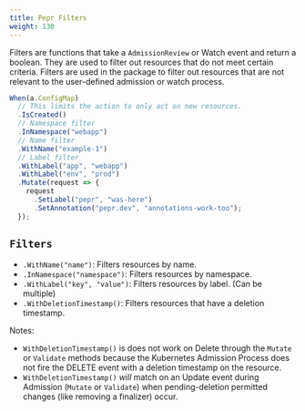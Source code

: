 ```yaml
---
title: Pepr Filters
weight: 130
---
```



Filters are functions that take a `AdmissionReview` or Watch event and return a boolean. They are used to filter out resources that do not meet certain criteria. Filters are used in the package to filter out resources that are not relevant to the user-defined admission or watch process.

```ts
When(a.ConfigMap)
  // This limits the action to only act on new resources.
  .IsCreated()
  // Namespace filter
  .InNamespace("webapp")
  // Name filter
  .WithName("example-1")
  // Label filter
  .WithLabel("app", "webapp")
  .WithLabel("env", "prod")
  .Mutate(request => {
    request
      .SetLabel("pepr", "was-here")
      .SetAnnotation("pepr.dev", "annotations-work-too");
  });
```


## `Filters`

- `.WithName("name")`: Filters resources by name.
- `.InNamespace("namespace")`: Filters resources by namespace.
- `.WithLabel("key", "value")`: Filters resources by label. (Can be multiple)
- `.WithDeletionTimestamp()`: Filters resources that have a deletion timestamp. 

Notes: 
- `WithDeletionTimestamp()` is does not work on Delete through the `Mutate` or `Validate` methods because the Kubernetes Admission Process does not fire the DELETE event with a deletion timestamp on the resource. 
- `WithDeletionTimestamp()` _will_ match on an Update event during Admission (`Mutate` or `Validate`) when pending-deletion permitted changes (like removing a finalizer) occur.
